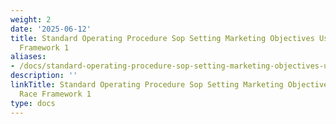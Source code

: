 ```yaml
---
weight: 2
date: '2025-06-12'
title: Standard Operating Procedure Sop Setting Marketing Objectives Using The Race
  Framework 1
aliases:
- /docs/standard-operating-procedure-sop-setting-marketing-objectives-using-the-race-framework_1/
description: ''
linkTitle: Standard Operating Procedure Sop Setting Marketing Objectives Using The
  Race Framework 1
type: docs
---
```


